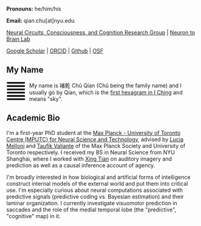**Pronouns:** he/him/his

**Email:** qian.chu[at]nyu.edu

<a href="https://www.aesthetics.mpg.de/en/research/research-group-neural-circuits-consciousness-and-cognition.html" target="_blank">Neural Circuits, Consciousness, and Cognition Research Group</a> | <a href="http://www.neurontobrainlaboratory.ca/" target="_blank">Neuron to Brain Lab</a>

<a href="https://github.com/qian-chu" target="_blank">Google Scholar</a> | <a href="https://orcid.org/0000-0003-2308-6102" target="_blank">ORCID</a> | <a href="https://github.com/qian-chu" target="_blank">Github</a> | <a href="https://osf.io/kxda9" target="_blank">OSF</a>

## My Name

<img src="figures/qian.jpg"
     alt="Qian hexagram"
     width="50" height="50"
     style="float: left; margin-right: 10px;" />

My name is 褚乾 Chǔ Qían (Chǔ being the family name) and I usually go by Qían, which is the <a href="https://en.wikipedia.org/wiki/I_Ching#Hexagrams" target="_blank">first hexagram in I Ching</a> and means "sky".

## Academic Bio

I'm a first-year PhD student at the <a href="https://mpc.utoronto.ca/" target="_blank">Max Planck - University of Toronto Centre (MPUTC) for Neural Science and Technology</a>, advised by <a href="https://www.aesthetics.mpg.de/en/the-institute/people/lucia-melloni-en.html" target="_blank">Lucia Melloni</a> and <a href="https://surgery.utoronto.ca/faculty/taufik-valiante" target="_blank">Taufik Valiante</a> of the Max Planck Society and University of Toronto respectively. I received my BS in Neural Science from NYU Shanghai, where I worked with <a href="https://bcs.shanghai.nyu.edu/en/peoples/faculty-affiliates/xing-tian" target="_blank">Xing Tian</a> on auditory imagery and prediction as well as a causal inference account of agency.

I'm broadly interested in how biological and artificial forms of intelligence construct internal models of the external world and put them into critical use. I'm especially curious about neural computations associated with predictive signals (predictive coding vs. Bayesian estimation) and their laminar organization. I currently investigate visuomotor prediction in saccades and the role of the medial temporal lobe (the "predictive", "cognitive" map) in it.

